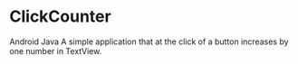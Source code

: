 # ClickCounter
Android Java
A simple application that at the click of a button increases by one number in TextView.
